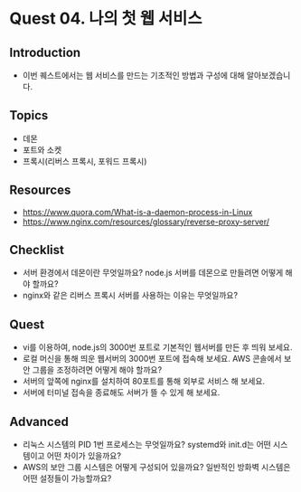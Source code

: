 # Quest 04. 나의 첫 웹 서비스

## Introduction
* 이번 퀘스트에서는 웹 서비스를 만드는 기초적인 방법과 구성에 대해 알아보겠습니다.

## Topics
* 데몬
* 포트와 소켓
* 프록시(리버스 프록시, 포워드 프록시)

## Resources
* https://www.quora.com/What-is-a-daemon-process-in-Linux
* https://www.nginx.com/resources/glossary/reverse-proxy-server/

## Checklist
* 서버 환경에서 데몬이란 무엇일까요? node.js 서버를 데몬으로 만들려면 어떻게 해야 할까요?
* nginx와 같은 리버스 프록시 서버를 사용하는 이유는 무엇일까요?

## Quest
* vi를 이용하여, node.js의 3000번 포트로 기본적인 웹서버를 만든 후 띄워 보세요.
* 로컬 머신을 통해 띄운 웹서버의 3000번 포트에 접속해 보세요. AWS 콘솔에서 보안 그룹을 조정하려면 어떻게 해야 할까요?
* 서버의 앞쪽에 nginx를 설치하여 80포트를 통해 외부로 서비스 해 보세요.
* 서버에 터미널 접속을 종료해도 서버가 뜰 수 있게 해 보세요.

## Advanced
* 리눅스 시스템의 PID 1번 프로세스는 무엇일까요? systemd와 init.d는 어떤 시스템이고 어떤 차이가 있을까요?
* AWS의 보안 그룹 시스템은 어떻게 구성되어 있을까요? 일반적인 방화벽 시스템은 어떤 설정들이 가능할까요?
